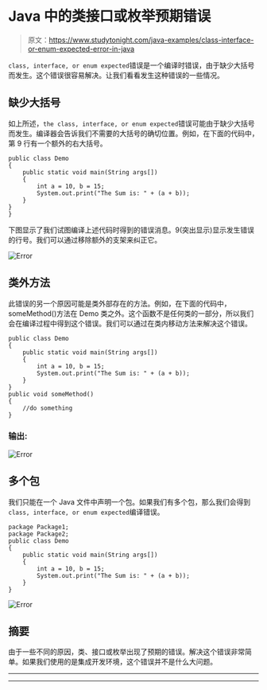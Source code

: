 # Java 中的类接口或枚举预期错误

> 原文：<https://www.studytonight.com/java-examples/class-interface-or-enum-expected-error-in-java>

`class, interface, or enum expected`错误是一个编译时错误，由于缺少大括号而发生。这个错误很容易解决。让我们看看发生这种错误的一些情况。

## 缺少大括号

如上所述，`the class, interface, or enum expected`错误可能由于缺少大括号而发生。编译器会告诉我们不需要的大括号的确切位置。例如，在下面的代码中，第 9 行有一个额外的右大括号。

```
public class Demo
{
	public static void main(String args[])
	{
		int a = 10, b = 15;
		System.out.print("The Sum is: " + (a + b));
	}
}
}
```

下图显示了我们试图编译上述代码时得到的错误消息。9(突出显示)显示发生错误的行号。我们可以通过移除额外的支架来纠正它。

![Error](../Images/7e4cb757b115d812e1ce28d173ab143b.png)

## 类外方法

此错误的另一个原因可能是类外部存在的方法。例如，在下面的代码中，someMethod()方法在 Demo 类之外。这个函数不是任何类的一部分，所以我们会在编译过程中得到这个错误。我们可以通过在类内移动方法来解决这个错误。

```
public class Demo
{
	public static void main(String args[])
	{
		int a = 10, b = 15;
		System.out.print("The Sum is: " + (a + b));
	}
}
public void someMethod()
{
	//do something
} 
```

### 输出:

![Error](../Images/8c700582bbd72a647ff2ac592c254b5a.png)

## 多个包

我们只能在一个 Java 文件中声明一个包。如果我们有多个包，那么我们会得到`class, interface, or enum expected`编译错误。

```
package Package1;
package Package2;
public class Demo
{
	public static void main(String args[])
	{
		int a = 10, b = 15;
		System.out.print("The Sum is: " + (a + b));
	}
}
```

![Error](../Images/379ab633c840c75b9900b6735f629004.png)

## 摘要

由于一些不同的原因，类、接口或枚举出现了预期的错误。解决这个错误非常简单。如果我们使用的是集成开发环境，这个错误并不是什么大问题。

* * *

* * *